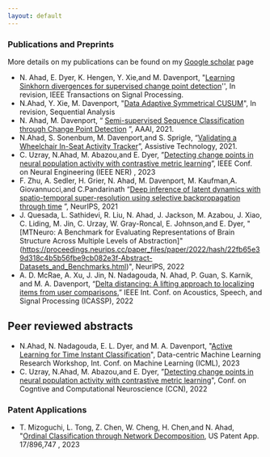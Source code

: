 ```yaml
---
layout: default
---
```


### Publications and Preprints

More details on my publications can be found on my [Google scholar](https://scholar.google.com/citations?hl=en&user=Z-UiPTQAAAAJ) page

- N. Ahad, E. Dyer, K. Hengen, Y. Xie,and M. Davenport, "[Learning Sinkhorn divergences for supervised change point detection](https://arxiv.org/pdf/2202.04000.pdf)'',  In revision,  IEEE Transactions on Signal Processing. 
- N.Ahad, Y. Xie, M. Davenport, "[Data Adaptive Symmetrical CUSUM](https://arxiv.org/pdf/2210.17353)", In revision, Sequential Analysis
- N. Ahad, M. Davenport, “ [Semi-supervised Sequence Classification through Change Point Detection](https://ojs.aaai.org/index.php/AAAI/article/view/16814) ”, AAAI, 2021.
- N.Ahad, S. Sonenbum, M. Davenport,and S. Sprigle, “[Validating a Wheelchair In-Seat Activity Tracker](https://mdav.ece.gatech.edu/publications/asds-at-2021.pdf)”, Assistive Technology, 2021.
- C. Uzray, N.Ahad, M. Abazou,and E. Dyer, ”[Detecting change points in neural population activity with contrastive metric
learning](https://ieeexplore.ieee.org/document/10123821)”, IEEE Conf. on Neural Engineering (IEEE NER) , 2023
- F. Zhu, A. Sedler, H. Grier, N. Ahad, M. Davenport, M. Kaufman,A. Giovannucci,and C.Pandarinath “[Deep inference of
latent dynamics with spatio-temporal super-resolution using selective backpropagation through time](https://proceedings.neurips.cc/paper/2021/file/1325cdae3b6f0f91a1b629307bf2d498-Paper.pdf) ”, NeurIPS, 2021
- J. Quesada, L. Sathidevi, R. Liu, N. Ahad, J. Jackson, M. Azabou, J. Xiao, C. Liding, M. Jin, C. Urzay, W. Gray-Roncal, E. Johnson,and E. Dyer, "[MTNeuro: A Benchmark for Evaluating Representations of Brain Structure Across Multiple Levels of Abstraction]"(https://proceedings.neurips.cc/paper_files/paper/2022/hash/22fb65e39d318c4b5b56fbe9cb082e3f-Abstract-Datasets_and_Benchmarks.html)", NeurIPS, 2022
- A. D. McRae, A. Xu, J. Jin, N. Nadagouda, N. Ahad, P. Guan, S. Karnik, and M. A. Davenport, “[Delta distancing: A lifting approach to localizing items from user comparisons](https://ieeexplore.ieee.org/document/9747038),” IEEE Int. Conf. on Acoustics, Speech, and Signal Processing (ICASSP), 2022


## Peer reviewed abstracts

-  N.Ahad, N. Nadagouda, E. L. Dyer, and M. A. Davenport, "[Active Learning for Time Instant Classification](https://dmlr.ai/assets/accepted-papers/100/CameraReady/camera_ready_paper.pdf)", Data-centric Machine Learning Research Workshop, Int. Conf. on Machine Learning (ICML), 2023
-  C. Uzray, N.Ahad, M. Abazou,and E. Dyer, ”[Detecting change points in neural population activity with contrastive metric
learning](https://2022.ccneuro.org/proceedings/0000046.pdf)", Conf. on Cogntive and Computational Neuroscience (CCN), 2022


### Patent Applications

- T. Mizoguchi, L. Tong, Z. Chen, W. Cheng, H. Chen,and N. Ahad, "[Ordinal Classification through Network Decomposition](https://patents.google.com/patent/US20230072533A1/en), US Patent App. 17/896,747 , 2023
 
